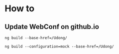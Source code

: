 # How to

## Update WebConf on github.io
`ng build --base-href=/Udong/`

`ng build --configuration=mock --base-href=/Udong/`
